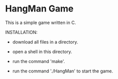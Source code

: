 # HangMan Game

This is a simple game written in C.

INSTALLATION:

- download all files in a directory.

- open a shell in this directory.

- run the command 'make'.

- run the command './HangMan' to start the game.